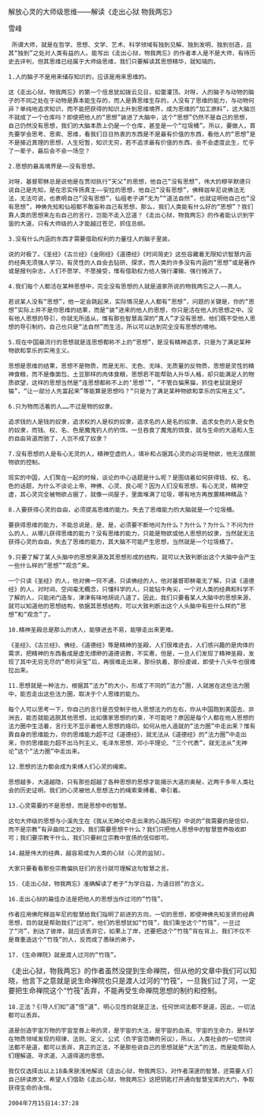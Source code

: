 解放心灵的大师级思维——解读《走出心狱 物我两忘》

雪峰


     所谓大师，就是在哲学、思想、文学、艺术、科学领域有独到见解、独到发明、独到创造，且其“独到”之处对人类有益的人。能写出《走出心狱，物我两忘》的作者本人是不是大师，有待历史去评判，但其思维已经属于大师级思维，我们只要解读其思想精华，就知端的。

    1.人的脑子不是用来储存知识的，应该是用来思维的。

    这《走出心狱，物我两忘》的第一个信息犹如拨云见日，如雷灌顶。对呀，人的脑子与动物的脑子的不同之处在于动物是靠本能生存的，而人是靠思维生存的，人没有了思维的能力，与动物何异？单纯地追求知识，而不能把获得的知识上升到思维境界，成为思维的“加工原料”，这大脑岂不就成了一个仓库吗？即使把他人的“思想”装进了大脑中，这个“思想”仍然不是自己的思想，自己仍然没有思想，我们的大脑本质上仍是一个仓库，甚至是一个“垃圾桶”。所以，要做人，首先要学会思考、思索、思维，看我们日日热衷的东西是不是最有价值的东西，看他人的“思想”是不是接近真理的思想，人生短暂，知识无穷，若不追求最有价值的东西，会不会虚度此生，忙乎了一辈子，最后会不会一场空？

    2.思想的最高境界是——没有思想。

    对呀，基督耶稣总是说他是在贯彻执行“天父”的思想，他自己“没有思想”，伟大的穆罕默德只说自己是先知，是在忠实传扬真主——安拉的思想，他自己“没有思想”，佛释迦牟尼说佛法无法，无法可说，也表明自己“没有思想”，仙祖老子讲“无为”“道法自然”，也就证明他自己也“没有思想”，神佛先知和仙祖都不敢妄称自己有思想，那么，我们人类能有什么好的“思想”？我们靠人类的思想来左右自己的言行，岂能不走入岔道？《走出心狱，物我两忘》的作者能认识到宇宙的大道，只有大师级的人才能越过苍茫，抓住总纲。

    3.没有什么内涵的东西才需要借助权利的力量往人的脑子里装。

    说的对极了。《圣经》《古兰经》《金刚经》《道德经》《时间简史》这些容藏着无限知识智慧内涵的经典无须强人学习，有灵性的人自会去钻研、探求，而人类的许多没有内涵的“思想”或是著作或是报刊杂志，人们不愿学、不愿接受，惟有借助权力给人强行灌输、强行摊派了。

    4.我们每个人都活在某种思想中，完全没有思想的人就是道家所说的物我两忘之人——真人。

    若说某人没有“思想”，他一定会跳起来，实际情况是人人都有“思想”，问题的关键是，你的“思想”实际上并不是你思维的结果，而是“装”进来的他人的思想，你只是活在他人的思想之中。没有他人思想的导引，你就无所适从，惟有那些智慧高深的“真人”才没有思想，他们既不受他人思想的导引制约，自己也只是“法自然”而生活，所以可以达到完全没有思想的境地。

    5.现在中国最流行的思想就是连思想都称不上的“思想”，是没有精神追求，只是为了满足某种物欲和享乐的实用主义。

    思想是思维的结果，思想不是物质，而是无形、无色、无味、无质量的反物质，思想是灵性的精神食粮，而不是像面包、土豆那样的肉体食粮，思想若不能帮助人升华人格，却只能满足人的物质欲望，这样的思想当然是“连思想都称不上的‘思想’”，“不管白猫黑猫，抓住老鼠就是好猫”，“让一部分人先富起来”等能算是思想吗？“只是为了满足某种物欲和享乐的实用主义”。

    6.只为物而活着的人……不过是物的奴隶。

    追求钱的人是钱的奴隶，追求权的人是权的奴隶，追求名的人是名的奴隶、追求女色的人是女色的奴隶，而钱、权、名、色是魔鬼钓人的钓饵，一旦吞食了魔鬼的饵食，就与生命的大道和人生的自由背道而驰了，人岂不成了奴隶？

    7.没有思想的人是有心无灵的人，精神空虚的人，填补和占据其心灵的必将是物欲，他无法摆脱物欲的控制。

    现实的中国，人们聚在一起的时候，谈论的中心话题是什么呢？是围绕着如何获得钱、权、名、色的话题，为什么不谈论上帝、神佛、心灵、良心呢？因为人们没有思想，有心无灵，精神空虚，其心灵完全被物欲占据了，就像一间屋子，里面堆满了垃圾，哪有地方再放置精神精品？

    8.人要获得心灵的自由，必须提高思维的能力。失去了思维能力的大脑就是一个垃圾桶。

    要获得思维的能力，不能总说是、是、是，必须要不断地问为什么？为什么？为什么？不问为什么的人，从哪儿获得思维的能力？没有思维的能力，只能是物欲或他人思想的奴隶，当然就无法获得心灵的自由，失去了思维的能力，其大脑不可能产生思想，当然就是一个垃圾桶了。

    9.只要了解了某人头脑中的思想来源及其思想形成的结构，就可以大致判断出这个大脑中会产生一些什么样的“思想”“观念”来。

    一个只读《圣经》的人，他对佛一窍不通，只读佛经的人，他对基督耶稣毫无了解，只读《道德经》的人，对时间、空间毫无概念，只懂科学的人，只能钻牛角尖，一个对人类的经典和科学不了解的人，只能闭门造车，津津有味地胡说八道了。因此，我们只要看某人大脑中的思想来源，就可以知道他的思想结构，依据其思想结构，可以大致判断出这个人头脑中有些什么样的“思想”和“观念”了。

    10.精神圣殿总是那么的诱人，能够进去不易，能够走出来更难。

    《圣经》、《古兰经》、佛经、《道德经》等是精神的圣殿，人们很难进去，人们感兴趣的是肉体的需求，把精神的东西看成是虚无缥缈的道德说教，不实惠，但是，一旦人们发现了精神圣殿，发现了其中无穷无尽的“奇珍异宝”后，再很难走出来，那份执着、那份虔诚，即使十八头牛也很难拉出来。

    11.思想就是一种法力，根据其“法力”的大小，形成了不同的“法力”圈，人就居在这些法力圈中，能否走出这些法力圈，取决于个人思维的能力。

    每个人可以思考一下，你自己的言行是否受制于他人思想法力的左右，你从中国跑到美国去、非洲去，能否就能逃脱其他思想，比如儒家思想的约束，不可能吧？原因是每个人都在他人思想的法力圈中生活着，言行无不显示着他人思想的烙印。如何从他人造就的“法力圈”中走出来？惟有靠自身的思维能力，你的思维能力超不过《道德经》，就无法从《道德经》的“法力圈”中走出来，你的思维能力超不出马列主义、毛泽东思想、邓小平理论、“三个代表”，就无法从“无神论”这个“法力圈”中走出来。

    12.思想的法力都会成为束缚人们心灵的绳索。

    思想越多，大道越隐，只有那些超越了各种思想的思想才能揭示大道的奥秘，近两千多年人类社会的历史证明，我们的心灵被他人思想法力的绳索束缚着、牵引着。

    13.心灵需要的不是思想，而是思想中的智慧。

    这句大师级的思想与小溪先生在《我从无神论中走出来的心路历程》中说的“我需要的是信仰，而不是宗教”有异曲同工之妙，我们需要思想干什么？我们只把他人思想中的智慧营养吸收即可；我们要宗教干什么，我们只要树立宗教中宣扬的信仰即可。

    14.越是伟大的经典，越容易成为人类的心狱（心灵的监狱）。

    大家只要看看那些宗教偏执狂们的言行就可理解这句智慧之言。

    15.《走出心狱，物我两忘》准确解读了老子“为学日益，为道日损”的含义。

    16.走出心狱的最佳办法是把他人的思想当作过河的“竹筏”。

    作者应用佛陀释迦牟尼的智慧给我们指明了前进的方向，一切的思想，即使神佛先知圣贤的经典思想，目的就是帮助我们“过河”，他们的思想犹如“竹筏”，我们乘坐这个“竹筏”，一旦过了“河”，到达了彼岸，就应该丢弃它，如果上了岸，还要把这个“竹筏”背在背上，我们不仅不是尊重造这个“竹筏”的人，反而成了愚昧的弟子。

    17.《生命禅院》就是渡人过河的“竹筏”。

   《走出心狱，物我两忘》的作者虽然没提到生命禅院，但从他的文章中我们可以知晓，他言下之意就是说生命禅院也只是渡人过河的“竹筏”，一旦我们过了河，一定要把生命禅院这个“竹筏”丢弃，不能再受生命禅院思想的制约和控制。

    18.正法？引导人们知“道”悟“道”、明心见性的就是正法，任何世间法都不是道，因此，一切法都可以丢弃。

    道是创造宇宙万物的宇宙至尊上帝的灵，是宇宙的大法，是宇宙的血液、宇宙的生命力，是科学在物质领域发现的规律、法则、定义、公式（负宇宙范畴的另议），所以，人类社会的一切世间法都不是道，都可以丢弃，真正的正法，不是那些说自己的思想就是“大法”的法，而是能帮助人们理解道、寻求道、入道得道的思想。

    我仅仅选择出以上18条来肤浅地解说《走出心狱，物我两忘》，对作者深邃的智慧，还需要人们自己研读原文，希望人们借助《走出心狱，物我两忘》这把钥匙打开通向智慧宝库的大门，争取获得生命的永恒。

    2004年7月15日14:37:28




